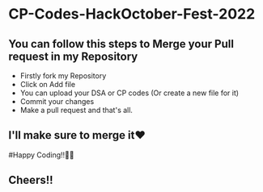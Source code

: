 # CP-Codes-HackOctober-Fest-2022
## You can follow this steps to Merge your Pull request in my Repository

- Firstly fork my Repository
- Click on Add file
- You can upload your DSA or CP codes (Or create a new file for it)
- Commit your changes
- Make a pull request and that's all.

## I'll make sure to merge it❤

#Happy Coding!!🐱‍🏍
## Cheers!!
